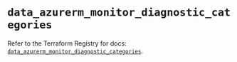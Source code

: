 # `data_azurerm_monitor_diagnostic_categories`

Refer to the Terraform Registry for docs: [`data_azurerm_monitor_diagnostic_categories`](https://registry.terraform.io/providers/hashicorp/azurerm/4.10.0/docs/data-sources/monitor_diagnostic_categories).
